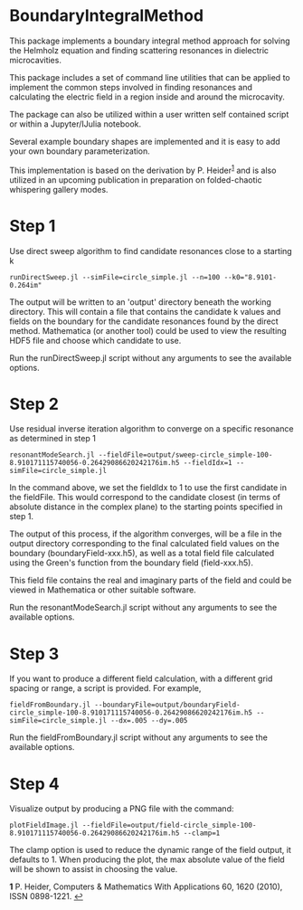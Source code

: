 # BoundaryIntegralMethod

This package implements a boundary integral method approach for solving the Helmholz equation
and finding scattering resonances in dielectric microcavities.

This package includes a set of command line utilities that can be applied to implement
the common steps involved in finding resonances and calculating the electric field in
a region inside and around the microcavity.

The package can also be utilized within a user written self contained script or
within a Jupyter/IJulia notebook.

Several example boundary shapes are implemented and it is easy to add your own boundary
parameterization.

This implementation is based on the derivation by P. Heider<sup id="a1">[1](#f1)</sup> and is also utilized
in an upcoming publication in preparation on folded-chaotic whispering gallery modes.

# Step 1

Use direct sweep algorithm to find candidate resonances close to a starting k

    runDirectSweep.jl --simFile=circle_simple.jl --n=100 --k0="8.9101-0.264im"

The output will be written to an 'output' directory beneath the working directory. This will contain
a file that contains the candidate k values and fields on the boundary for the candidate resonances
found by the direct method. Mathematica (or another tool) could be used to view the resulting HDF5
file and choose which candidate to use.

Run the runDirectSweep.jl script without any arguments to see the available options.

# Step 2

Use residual inverse iteration algorithm to converge on a specific resonance as determined in step 1

    resonantModeSearch.jl --fieldFile=output/sweep-circle_simple-100-8.910171115740056-0.26429086620242176im.h5 --fieldIdx=1 --simFile=circle_simple.jl

In the command above, we set the fieldIdx to 1 to use the first candidate in the fieldFile. This would
correspond to the candidate closest (in terms of absolute distance in the complex plane) to the starting points
specified in step 1.

The output of this process, if the algorithm converges, will be a file in the output directory corresponding
to the final calculated field values on the boundary (boundaryField-xxx.h5), as well as a total field file calculated using the
Green's function from the boundary field (field-xxx.h5).

This field file contains the real and imaginary parts of the field and could be viewed in Mathematica or
other suitable software.

Run the resonantModeSearch.jl script without any arguments to see the available options.

# Step 3

If you want to produce a different field calculation, with a different grid spacing or range, a script is provided. For example,

    fieldFromBoundary.jl --boundaryFile=output/boundaryField-circle_simple-100-8.910171115740056-0.26429086620242176im.h5 --simFile=circle_simple.jl --dx=.005 --dy=.005

Run the fieldFromBoundary.jl script without any arguments to see the available options.

# Step 4

Visualize output by producing a PNG file with the command:

    plotFieldImage.jl --fieldFile=output/field-circle_simple-100-8.910171115740056-0.26429086620242176im.h5 --clamp=1

The clamp option is used to reduce the dynamic range of the field output, it defaults to 1. When producing
the plot, the max absolute value of the field will be shown to assist in choosing the value.

<b id="f1">1</b> P. Heider, Computers & Mathematics With Applications 60, 1620 (2010), ISSN 0898-1221. [↩](#a1)
